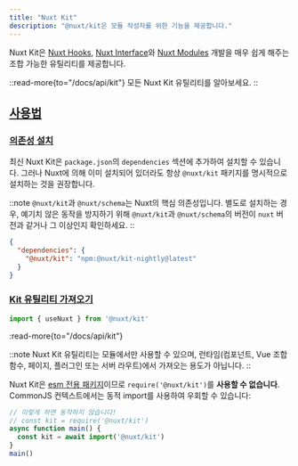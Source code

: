 ```yaml
---
title: "Nuxt Kit"
description: "@nuxt/kit은 모듈 작성자를 위한 기능을 제공합니다."
---
```


Nuxt Kit은 [Nuxt Hooks](/docs/api/advanced/hooks), [Nuxt Interface](/docs/guide/going-further/internals#the-nuxt-interface)와 [Nuxt Modules](/docs/guide/going-further/modules) 개발을 매우 쉽게 해주는 조합 가능한 유틸리티를 제공합니다.

::read-more{to="/docs/api/kit"}
모든 Nuxt Kit 유틸리티를 알아보세요.
::

## [사용법](#usage)

### [의존성 설치](#install-dependency)

최신 Nuxt Kit은 `package.json`의 `dependencies` 섹션에 추가하여 설치할 수 있습니다. 그러나 Nuxt에 의해 이미 설치되어 있더라도 항상 `@nuxt/kit` 패키지를 명시적으로 설치하는 것을 권장합니다.

::note
`@nuxt/kit`과 `@nuxt/schema`는 Nuxt의 핵심 의존성입니다. 별도로 설치하는 경우, 예기치 않은 동작을 방지하기 위해 `@nuxt/kit`과 `@nuxt/schema`의 버전이 `nuxt` 버전과 같거나 그 이상인지 확인하세요.
::

```json [package.json]
{
  "dependencies": {
    "@nuxt/kit": "npm:@nuxt/kit-nightly@latest"
  }
}
```

### [Kit 유틸리티 가져오기](#import-kit-utilities)

```js [test.mjs]
import { useNuxt } from '@nuxt/kit'
```

:read-more{to="/docs/api/kit"}

::note
Nuxt Kit 유틸리티는 모듈에서만 사용할 수 있으며, 런타임(컴포넌트, Vue 조합 함수, 페이지, 플러그인 또는 서버 라우트)에서 가져오는 용도가 아닙니다.
::

Nuxt Kit은 [esm 전용 패키지](/docs/guide/concepts/esm)이므로 `require('@nuxt/kit')`를 **사용할 수 없습니다**. CommonJS 컨텍스트에서는 동적 import를 사용하여 우회할 수 있습니다:

```js [test.cjs]
// 이렇게 하면 동작하지 않습니다!
// const kit = require('@nuxt/kit')
async function main() {
  const kit = await import('@nuxt/kit')
}
main()
```
